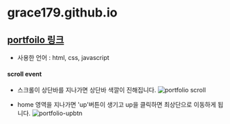 # grace179.github.io

## [portfoilo 링크](https://grace179.github.io/)

* 사용한 언어 : html, css, javascript

#### scroll event
* 스크롤이 상단바를 지나가면 상단바 색깔이 진해집니다.
![portfolio scroll](https://user-images.githubusercontent.com/72989367/99223721-66986b80-2828-11eb-993c-815e3058886e.gif)

* home 영역을 지나가면 'up'버튼이 생기고 up을 클릭하면 최상단으로 이동하게 됩니다.
![portfolio-upbtn](https://user-images.githubusercontent.com/72989367/99224284-62208280-2829-11eb-9115-eaa279708b18.gif)
